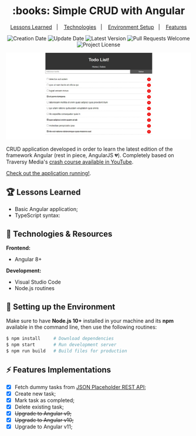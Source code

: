 <h1 align="center">
  :books: Simple CRUD with Angular
</h1>

<p align="center">
  <a href="#trophy-lessons-learned">Lessons Learned</a>&nbsp;&nbsp;&nbsp;|&nbsp;&nbsp;&nbsp;
  <a href="#rocket-technologies--resources">Technologies</a>&nbsp;&nbsp;&nbsp;|&nbsp;&nbsp;&nbsp;
  <a href="#hammer-setting-up-the-environment">Environment Setup</a>&nbsp;&nbsp;&nbsp;|&nbsp;&nbsp;&nbsp;
  <a href="#zap-features-implementations">Features</a>
</p>

<p align="center">
  <img src="https://img.shields.io/static/v1?labelColor=000000&color=FF0000&label=created%20at&message=Jan%202020" alt="Creation Date" />

  <img src="https://img.shields.io/github/last-commit/juliolmuller/studying-angular-crud?label=updated%20at&labelColor=000000&color=FF0000" alt="Update Date" />

  <img src="https://img.shields.io/github/v/tag/juliolmuller/studying-angular-crud?label=latest%20version&labelColor=000000&color=FF0000" alt="Latest Version" />

  <img src="https://img.shields.io/static/v1?labelColor=000000&color=FF0000&label=PRs&message=welcome" alt="Pull Requests Welcome" />

  <img src="https://img.shields.io/github/license/juliolmuller/studying-angular-crud?labelColor=000000&color=FF0000" alt="Project License" />
</p>

![Application snapshot](./src/assets/app-overview.jpg)

CRUD application developed in order to learn the latest edition of the framework Angular (rest in piece, AngularJS :broken_heart:). Completely based on Traversy Media's [crash course available in YouTube](https://www.youtube.com/watch?v=Fdf5aTYRW0E).

[Check out the application running!](https://juliolmuller.github.io/studying-angular-crud/).

## :trophy: Lessons Learned

- Basic Angular application;
- TypeScript syntax:

## :rocket: Technologies & Resources

**Frontend:**
- Angular 8+

**Development:**
- Visual Studio Code
- Node.js routines

## :hammer: Setting up the Environment

Make sure to have **Node.js 10+** installed in your machine and its **npm** available in the command line, then use the following routines:

```bash
$ npm install     # Download dependencies
$ npm start       # Run development server
$ npm run build   # Build files for production
```

## :zap: Features Implementations

- [x] Fetch dummy tasks from [JSON Placeholder REST API](https://jsonplaceholder.typicode.com/);
- [x] Create new task;
- [x] Mark task as completed;
- [x] Delete existing task;
- [x] ~~Upgrade to Angular v9;~~
- [x] ~~Upgrade to Angular v10;~~
- [x] Upgrade to Angular v11;
